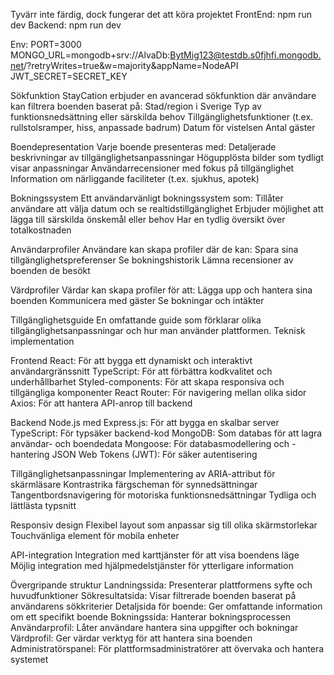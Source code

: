 Tyvärr inte färdig, dock fungerar det att köra projektet
FrontEnd: npm run dev
Backend: npm run dev


Env: 
PORT=3000
MONGO_URL=mongodb+srv://AlvaDb:BytMig123@testdb.s0fjhfi.mongodb.net/?retryWrites=true&w=majority&appName=NodeAPI
JWT_SECRET=SECRET_KEY


Sökfunktion
StayCation erbjuder en avancerad sökfunktion där användare kan filtrera boenden baserat på:
Stad/region i Sverige
Typ av funktionsnedsättning eller särskilda behov
Tillgänglighetsfunktioner (t.ex. rullstolsramper, hiss, anpassade badrum)
Datum för vistelsen
Antal gäster

Boendepresentation
Varje boende presenteras med:
Detaljerade beskrivningar av tillgänglighetsanpassningar
Högupplösta bilder som tydligt visar anpassningar
Användarrecensioner med fokus på tillgänglighet
Information om närliggande faciliteter (t.ex. sjukhus, apotek)

Bokningssystem
Ett användarvänligt bokningssystem som:
Tillåter användare att välja datum och se realtidstillgänglighet
Erbjuder möjlighet att lägga till särskilda önskemål eller behov
Har en tydlig översikt över totalkostnaden

Användarprofiler
Användare kan skapa profiler där de kan:
Spara sina tillgänglighetspreferenser
Se bokningshistorik
Lämna recensioner av boenden de besökt

Värdprofiler
Värdar kan skapa profiler för att:
Lägga upp och hantera sina boenden
Kommunicera med gäster
Se bokningar och intäkter

Tillgänglighetsguide
En omfattande guide som förklarar olika tillgänglighetsanpassningar och hur man använder plattformen.
Teknisk implementation



Frontend
React: För att bygga ett dynamiskt och interaktivt användargränssnitt
TypeScript: För att förbättra kodkvalitet och underhållbarhet
Styled-components: För att skapa responsiva och tillgängliga komponenter
React Router: För navigering mellan olika sidor
Axios: För att hantera API-anrop till backend



Backend
Node.js med Express.js: För att bygga en skalbar server
TypeScript: För typsäker backend-kod
MongoDB: Som databas för att lagra användar- och boendedata
Mongoose: För databasmodellering och -hantering
JSON Web Tokens (JWT): För säker autentisering

Tillgänglighetsanpassningar
Implementering av ARIA-attribut för skärmläsare
Kontrastrika färgscheman för synnedsättningar
Tangentbordsnavigering för motoriska funktionsnedsättningar
Tydliga och lättlästa typsnitt

Responsiv design
Flexibel layout som anpassar sig till olika skärmstorlekar
Touchvänliga element för mobila enheter

API-integration
Integration med karttjänster för att visa boendens läge
Möjlig integration med hjälpmedelstjänster för ytterligare information

Övergripande struktur
Landningssida: Presenterar plattformens syfte och huvudfunktioner
Sökresultatsida: Visar filtrerade boenden baserat på användarens sökkriterier
Detaljsida för boende: Ger omfattande information om ett specifikt boende
Bokningssida: Hanterar bokningsprocessen
Användarprofil: Låter användare hantera sina uppgifter och bokningar
Värdprofil: Ger värdar verktyg för att hantera sina boenden
Administratörspanel: För plattformsadministratörer att övervaka och hantera systemet
